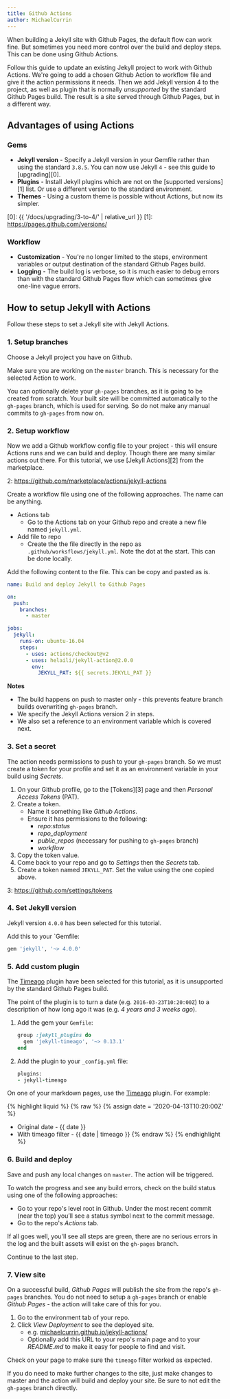 ```yaml
---
title: Github Actions
author: MichaelCurrin
---
```


When building a Jekyll site with Github Pages, the default flow can work fine. But sometimes you need more control over the build and deploy steps. This can be done using Github Actions.

Follow this guide to update an existing Jekyll project to work with Github Actions. We're going to add a chosen Github Action to workflow file and give it the action permissions it needs. Then we add Jekyll version 4 to the project, as well as plugin that is normally _unsupported_ by the standard Github Pages build. The result is a site served through Github Pages, but in a different way.


## Advantages of using Actions

### Gems

- **Jekyll version** - Specify a Jekyll version in your Gemfile rather than using the standard `3.8.5`. You can now use Jekyll `4` - see this guide to [upgrading][0].
- **Plugins** - Install Jekyll plugins which are not on the [supported versions][1] list. Or use a different version to the standard environment.
- **Themes** - Using a custom theme is possible without Actions, but now its simpler.

[0]: {{ '/docs/upgrading/3-to-4/' | relative_url }}
[1]: https://pages.github.com/versions/

### Workflow

- **Customization** - You're no longer limited to the steps, environment variables or output destination of the standard Github Pages build.
- **Logging** - The build log is verbose, so it is much easier to debug errors than with the standard Github Pages flow which can sometimes give one-line vague errors.


## How to setup Jekyll with Actions

Follow these steps to set a Jekyll site with Jekyll Actions.

### 1. Setup branches

Choose a Jekyll project you have on Github.

Make sure you are working on the `master` branch. This is necessary for the selected Action to work.

You can optionally delete your `gh-pages` branches, as it is going to be created from scratch.
Your built site will be committed automatically to the `gh-pages` branch, which is used for serving. So do not make any manual commits to `gh-pages` from now on.


### 2. Setup workflow

Now we add a Github workflow config file to your project - this will ensure Actions runs and we can build and deploy.  Though there are many similar actions out there. For this tutorial, we use [Jekyll Actions][2] from the marketplace.

2: https://github.com/marketplace/actions/jekyll-actions

Create a workflow file using one of the following approaches. The name can be anything.

- Actions tab
  - Go to the Actions tab on your Github repo and create a new file named `jekyll.yml`.
- Add file to repo
  - Create the the file directly in the repo as `.github/worksflows/jekyll.yml`. Note the dot at the start. This can be done locally.

Add the following content to the file. This can be copy and pasted as is.

```yaml
name: Build and deploy Jekyll to Github Pages

on:
  push:
    branches:
      - master

jobs:
  jekyll:
    runs-on: ubuntu-16.04
    steps:
      - uses: actions/checkout@v2
      - uses: helaili/jekyll-action@2.0.0
        env:
          JEKYLL_PAT: ${{ secrets.JEKYLL_PAT }}
```

**Notes**

- The build happens on push to master only - this prevents feature branch builds overwriting `gh-pages` branch.
- We specify the Jekyll Actions version 2 in steps.
- We also set a reference to an environment variable which is covered next.


### 3. Set a secret

The action needs permissions to push to your `gh-pages` branch. So we must create a token for your profile and set it as an environment variable in your build using _Secrets_.

1. On your Github profile, go to the [Tokens][3] page and then _Personal Access Tokens_ (PAT).
2. Create a token.
    - Name it something like _Github Actions_.
    - Ensure it has permissions to the following:
        - *repo:status*
        - *repo_deployment*
        - *public_repos* (necessary for pushing to `gh-pages` branch)
        - *workflow*
3. Copy the token value.
4. Come back to your repo and go to _Settings_ then the _Secrets_ tab.
5. Create a token named `JEKYLL_PAT`. Set the value using the one copied above.

3: https://github.com/settings/tokens


### 4. Set Jekyll version

Jekyll version `4.0.0` has been selected for this tutorial.

Add this to your `Gemfile:

```ruby
gem 'jekyll', '~> 4.0.0'
```


### 5. Add custom plugin

The [Timeago][4] plugin have been selected for this tutorial, as it is unsupported by the standard Github Pages build.

The point of the plugin is to turn a date (e.g. `2016-03-23T10:20:00Z`) to a description of how long ago it was (e.g. _4 years and 3 weeks ago_).


1. Add the gem your `Gemfile`:
    ```ruby
    group :jekyll_plugins do
      gem 'jekyll-timeago', '~> 0.13.1'
    end
    ```
2. Add the plugin to your `_config.yml` file:
    ```ruby
    plugins:
    - jekyll-timeago
    ```

On one of your markdown pages, use the [Timeago][4] plugin. For example:

{% highlight liquid %}
{% raw %}
{% assign date = '2020-04-13T10:20:00Z' %}

- Original date - {{ date }}
- With timeago filter - {{ date | timeago }}
{% endraw %}
{% endhighlight %}

[4]: https://rubygems.org/gems/jekyll-timeago


### 6. Build and deploy

Save and push any local changes on `master`. The action will be triggered.

To watch the progress and see any build errors, check on the build status using one of the following approaches:

- Go to your repo's level root in Github. Under the most recent commit (near the top) you’ll see a status symbol next to the commit message.
- Go to the repo's _Actions_ tab.

If all goes well, you'll see all steps are green, there are no serious errors in the log and the built assets will exist on the `gh-pages` branch.

Continue to the last step.


### 7. View site

On a successful build, _Github Pages_ will publish the site from the repo's `gh-pages` branches. You do not need to setup a `gh-pages` branch or enable _Github Pages_ - the action will take care of this for you.

1. Go to the environment tab of your repo.
2. Click _View Deployment_ to see the deployed site.
    - e.g. [michaelcurrin.github.io/jekyll-actions/](https://michaelcurrin.github.io/jekyll-actions/)
    - Optionally add this URL to your repo's main page and to your _README.md_ to make it easy for people to find and visit.

Check on your page to make sure the `timeago` filter worked as expected.

If you do need to make further changes to the site, just make changes to master and the action will build and deploy your site. Be sure to not edit the `gh-pages` branch directly.
